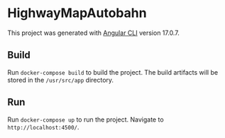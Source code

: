 # HighwayMapAutobahn

This project was generated with [Angular CLI](https://github.com/angular/angular-cli) version 17.0.7.

## Build

Run `docker-compose build` to build the project. The build artifacts will be stored in the `/usr/src/app` directory.

## Run

Run `docker-compose up` to run the project. Navigate to `http://localhost:4500/`.
